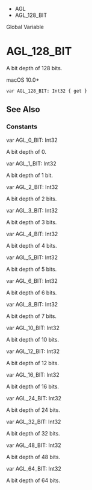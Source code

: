 

- AGL
-  AGL_128_BIT 

Global Variable

# AGL_128_BIT

A bit depth of 128 bits.

macOS 10.0+

``` source
var AGL_128_BIT: Int32 { get }
```

## See Also

### Constants

var AGL_0_BIT: Int32

A bit depth of 0.

var AGL_1_BIT: Int32

A bit depth of 1 bit.

var AGL_2_BIT: Int32

A bit depth of 2 bits.

var AGL_3_BIT: Int32

A bit depth of 3 bits.

var AGL_4_BIT: Int32

A bit depth of 4 bits.

var AGL_5_BIT: Int32

A bit depth of 5 bits.

var AGL_6_BIT: Int32

A bit depth of 6 bits.

var AGL_8_BIT: Int32

A bit depth of 7 bits.

var AGL_10_BIT: Int32

A bit depth of 10 bits.

var AGL_12_BIT: Int32

A bit depth of 12 bits.

var AGL_16_BIT: Int32

A bit depth of 16 bits.

var AGL_24_BIT: Int32

A bit depth of 24 bits.

var AGL_32_BIT: Int32

A bit depth of 32 bits.

var AGL_48_BIT: Int32

A bit depth of 48 bits.

var AGL_64_BIT: Int32

A bit depth of 64 bits.

